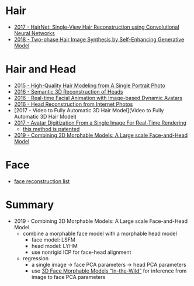 # Hair
- [2017 - HairNet: Single-View Hair Reconstruction using Convolutional Neural Networks](https://arxiv.org/pdf/1806.07467.pdf)
- [2018 - Two-phase Hair Image Synthesis by Self-Enhancing Generative Model](https://arxiv.org/pdf/1902.11203.pdf)

# Hair and Head
- [2015 - High-Quality Hair Modeling from A Single Portrait Photo](http://www.eecs.harvard.edu/~kalyans/research/portraitrelief/PortraitRelief_SIGA15.pdf)
- [2016 - Semantic 3D Reconstruction of Heads](http://www.eccv2016.org/files/posters/P-4A-20.pdf)
- [2016 - Real-time Facial Animation with Image-based Dynamic Avatars](http://kunzhou.net/2016/imageAvatar.pdf)
- [2016 - Head Reconstruction from Internet Photos](http://grail.cs.washington.edu/projects/liangshu/0351.pdf)
- [2017 - Video to Fully Automatic 3D Hair Model](Video to Fully Automatic 3D Hair Model)
- [2017 - Avatar Digitization From a Single Image For Real-Time Rendering](http://www.hao-li.com/publications/papers/siggraphAsia2017ADFSIFRTR.pdf)
    - [this method is patented](https://patentscope.wipo.int/search/docs2/pct/WO2019050808/pic/UrFdLTcUtz3JKcyJ46QtvLMkXaNmvfyBorXD2PQDCXitYw2wreFZ3oBRhwWlnf0Fds2z1772vbV7MdXOJAwiYx9LF1gRcYx7dN_YyjJe0ZTw7oAA66RF0TSUPbivsnxNLHjYUzz1Bx1SL5RL38uYAHE48-A0zFm3iSuZRHCiHJU;jsessionid=E4A9C91C2023083168462BC32BC7283C.wapp2nA?docId=id00000047123213&psAuth=ONPpCO2UiiwHU6t0y2DituB3qciMk-BpxUW5k0KmLzA)
- [2019 - Combining 3D Morphable Models: A Large scale Face-and-Head Model](https://arxiv.org/pdf/1903.03785.pdf)

# Face
- [face reconstruction list](https://github.com/YadiraF/face3d/blob/master/3D%20Face%20Papers.md)

# Summary
- 2019 - Combining 3D Morphable Models: A Large scale Face-and-Head Model
    - combine a morphable face model with a morphable head model
        - face model: LSFM
        - head model: LYHM
        - use nonrigid ICP for face-head alignment
    - regression
        - a single image -> face PCA parameters -> head PCA parameters
        - use [3D Face Morphable Models “In-the-Wild”](https://arxiv.org/pdf/1701.05360.pdf) for inference
        from image to face PCA parameters
